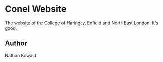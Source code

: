 # Conel Website

The website of the College of Haringey, Enfield and North East London.
It's good.

## Author
Nathan Kowald
